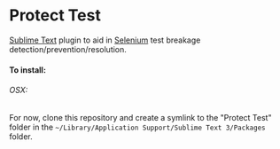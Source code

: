# Protect Test
[Sublime Text](http://www.sublimetext.com/) plugin to aid in [Selenium](http://seleniumhq.org/) test breakage detection/prevention/resolution.




#### To install:
###### OSX:
For now, clone this repository and create a symlink to the "Protect Test" folder in the `~/Library/Application Support/Sublime Text 3/Packages` folder. 


